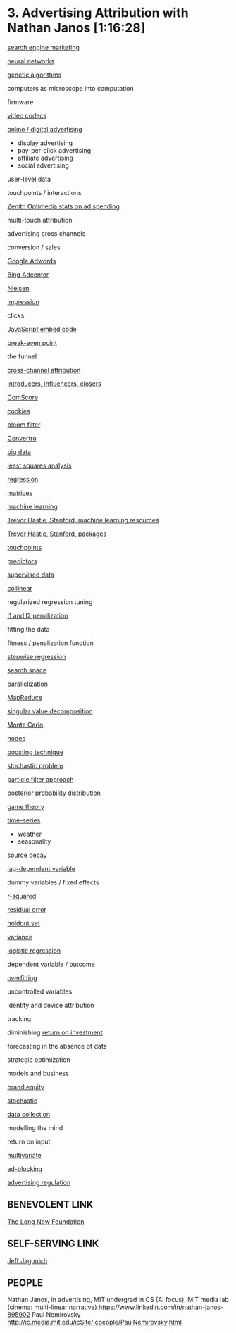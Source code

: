 # 3. Advertising Attribution with Nathan Janos [1:16:28]

[search engine marketing](https://en.wikipedia.org/wiki/Search_engine_marketing)

[neural networks](https://en.wikipedia.org/wiki/Artificial_neural_network)

[genetic algorithms](https://en.wikipedia.org/wiki/Genetic_algorithm)

computers as microscope into computation

firmware

[video codecs](https://en.wikipedia.org/wiki/Codec)

[online / digital advertising](https://en.wikipedia.org/wiki/Online_advertising)
* display advertising
* pay-per-click advertising
* affiliate advertising
* social advertising

user-level data

touchpoints / interactions

[Zenith Optimedia stats on ad spending](http://www.zenithoptimedia.com/)

multi-touch attribution

advertising cross channels

conversion / sales

[Google Adwords](https://www.google.com/adwords)

[Bing Adcenter](http://advertise.bingads.microsoft.com)

[Nielsen](http://www.nielsen.com)

[impression](https://en.wikipedia.org/wiki/Impression_%28online_media%29)

clicks

[JavaScript embed code](http://stackoverflow.com/questions/14098802/how-to-create-embed-code-for-other-sites)

[break-even point](https://en.wikipedia.org/wiki/Break-even_point)

the funnel

[cross-channel attribution](https://en.wikipedia.org/wiki/Attribution_%28marketing%29#Marketing_Mix_and_Attribution_Models)

[introducers, influencers, closers](http://www.adotas.com/2012/02/attribution-online-introducers-and-influencers-and-closers%E2%80%A6-oh-my/)

[ComScore](http://www.comscore.com/)

[cookies](https://en.wikipedia.org/wiki/HTTP_cookie)

[bloom filter](https://en.wikipedia.org/wiki/Bloom_filter)

[Convertro](http://exilar.net/www/convertro.com)

[big data](https://en.wikipedia.org/wiki/Big_data)

[least squares analysis](https://en.wikipedia.org/wiki/Least-squares_analysis)

[regression](https://en.wikipedia.org/wiki/Linear_regression)

[matrices](https://en.wikipedia.org/wiki/Matrix_(mathematics))

[machine learning](https://en.wikipedia.org/wiki/Machine_learning)

[Trevor Hastie, Stanford, machine learning resources](http://web.stanford.edu/~hastie/pub.htm)

[Trevor Hastie, Stanford, packages](http://web.stanford.edu/~hastie/swData.htm)

[touchpoints](https://en.wikipedia.org/wiki/Touchpoint)

[predictors](https://en.wikipedia.org/wiki/Dependent_and_independent_variables)

[supervised data](https://en.wikipedia.org/wiki/Supervised_learning)

[collinear](https://en.wikipedia.org/wiki/Collinearity)

regularized regression
	tuning

[l1 and l2 penalization](https://en.wikipedia.org/wiki/Elastic_net_regularization)

fitting the data

fitness / penalization function

[stepwise regression](https://en.wikipedia.org/wiki/Stepwise_regression)

[search space](https://en.wikipedia.org/wiki/Feasible_region)

[parallelization](https://en.wikipedia.org/wiki/Parallel_computing)

[MapReduce](https://en.wikipedia.org/wiki/Variance)

[singular value decomposition](https://en.wikipedia.org/wiki/Singular_value_decomposition)

[Monte Carlo](https://en.wikipedia.org/wiki/Monte_Carlo_algorithm)

[nodes](https://en.wikipedia.org/wiki/Vertex_%28graph_theory%29)

[boosting technique](https://en.wikipedia.org/wiki/Boosting_%28machine_learning%29)

[stochastic problem](https://en.m.wikipedia.org/wiki/Stochastic)

[particle filter approach](https://en.wikipedia.org/wiki/Particle_filter)

[posterior probability distribution](https://en.m.wikipedia.org/wiki/Posterior_probability)

[game theory](https://en.wikipedia.org/wiki/Game_theory)

[time-series](https://en.wikipedia.org/wiki/Time_series)
* weather
* seasonality

source decay

[lag-dependent variable](http://stats.stackexchange.com/questions/52458/inclusion-of-lagged-dependent-variable-in-regression)

dummy variables / fixed effects

[r-squared](https://en.wikipedia.org/wiki/Coefficient_of_determination)

[residual error](https://en.wikipedia.org/wiki/Errors_and_residuals)

[holdout set](https://en.wikipedia.org/wiki/Cross-validation_%28statistics%29)

[variance](https://en.wikipedia.org/wiki/Variance)

[logistic regression](https://en.wikipedia.org/wiki/Logistic_regression)

dependent variable / outcome

[overfitting](https://en.wikipedia.org/wiki/Overfitting)

uncontrolled variables

identity and device attribution

tracking

diminishing [return on investment](https://en.m.wikipedia.org/wiki/Return_on_investment)

forecasting in the absence of data

strategic optimization

models and business

[brand equity](https://en.wikipedia.org/wiki/Brand_equity)

[stochastic](https://en.wikipedia.org/wiki/Stochastic)

[data collection](https://en.wikipedia.org/wiki/Data_collection)

modelling the mind

return on input

[multivariate](https://en.wikipedia.org/wiki/Polynomial#Number_of_variables)

[ad-blocking](https://en.wikipedia.org/wiki/Ad_blocking)

[advertising regulation](https://en.wikipedia.org/wiki/Advertising_regulation)

## BENEVOLENT LINK

[The Long Now Foundation](http://longnow.org/)

## SELF-SERVING LINK

[Jeff Jagunich](http://jeffjag.com/)

## PEOPLE

Nathan Janos, in advertising, MIT undergrad in CS (AI focus), MIT media lab (cinema: multi-linear narrative)
	https://www.linkedin.com/in/nathan-janos-895902
Paul Nemirovsky
	http://ic.media.mit.edu/icSite/icpeople/PaulNemirovsky.html